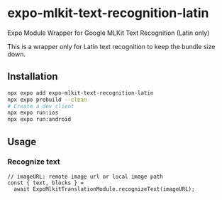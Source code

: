 # expo-mlkit-text-recognition-latin

Expo Module Wrapper for Google MLKit Text Recognition (Latin only)

This is a wrapper only for Latin text recognition to keep the bundle size down.

## Installation

```bash
npx expo add expo-mlkit-text-recognition-latin
npx expo prebuild --clean
# Create a dev client
npx expo run:ios
npx expo run:android
```

## Usage

### Recognize text

```tsx
// imageURL: remote image url or local image path
const { text, blocks } =
  await ExpoMlkitTranslationModule.recognizeText(imageURL);
```
